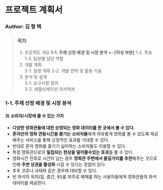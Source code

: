 # 프로젝트 계획서

### Author: 김 형 택

> ### 목차 
>
> 1. 프로젝트 개요 
>    **1-1. 주제 선정 배경 및 시장 분석  <- [작성 부분]**
>    1-2. 목표	
>    1-3. 팀원별 담당 역할	
> 2. 개발 계획	
>    2-1. 일정 계획	
>    2-2. 개발 언어 및 활용 기술	
> 3. 분석 및 설계	
>    3-1. 요구사항 정의	
>    3-2. 애플리케이션 아키텍쳐	

### 1-1. 주제 선정 배경 및 시장 분석

#### 3) 소비자/시장에 줄 수 있는 가치

- **다양한 영화관들에 대한 상영되는 영화 데이터를 한 곳에서 볼 수 있다.**
- **혼자만의 영화 관람시간을 즐기는 소비자들**에게 여유롭게 영화를 볼 수 있도록 제공해주는 서비스를 통해 긍정적인 효과를 기대할 수 있다.
- 반대로 혼자 영화를 즐기기 싫어하는 소비자들도 이용할 수 있다.
- 특정 영화관으로의 **밀집되는 현상을 덜어줄수있는 효과**를 볼 수 있다.
- 영화시간 전후로 시간이 남는 경우 **영화관 주변에서 즐길거리를 추천**해주는 것으로 인해 **주변 상권을 활성화** 시킬 수 있다는 장점이 있다.
- 추후 코로나 사태와 같은 경우에 대비할 수 있다.
- 빈 좌석의 위치(앞, 중간, 뒤)를 위주로 예매를 하는 사용자들에게 영화관들의 좌석 데이터를 제공한다. 